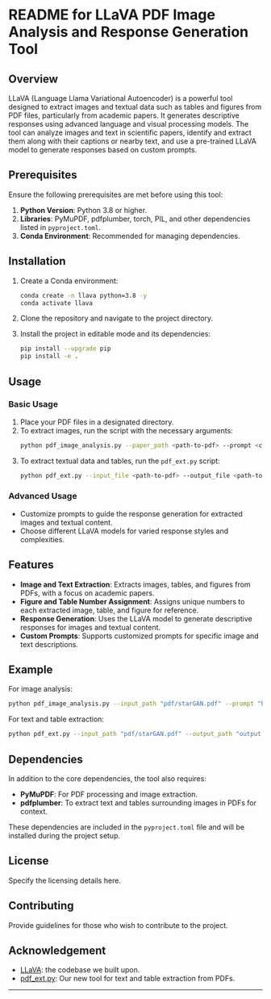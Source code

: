 # README for LLaVA PDF Image Analysis and Response Generation Tool

## Overview

LLaVA (Language Llama Variational Autoencoder) is a powerful tool designed to extract images and textual data such as tables and figures from PDF files, particularly from academic papers. It generates descriptive responses using advanced language and visual processing models. The tool can analyze images and text in scientific papers, identify and extract them along with their captions or nearby text, and use a pre-trained LLaVA model to generate responses based on custom prompts.

## Prerequisites

Ensure the following prerequisites are met before using this tool:

1. **Python Version**: Python 3.8 or higher.
2. **Libraries**: PyMuPDF, pdfplumber, torch, PIL, and other dependencies listed in `pyproject.toml`.
3. **Conda Environment**: Recommended for managing dependencies.

## Installation

1. Create a Conda environment:
   ```bash
   conda create -n llava python=3.8 -y
   conda activate llava
   ```

2. Clone the repository and navigate to the project directory.

3. Install the project in editable mode and its dependencies:
   ```bash
   pip install --upgrade pip
   pip install -e .
   ```

## Usage

### Basic Usage

1. Place your PDF files in a designated directory.
2. To extract images, run the script with the necessary arguments:
   ```bash
   python pdf_image_analysis.py --paper_path <path-to-pdf> --prompt <custom-prompt>
   ```
3. To extract textual data and tables, run the `pdf_ext.py` script:
   ```bash
   python pdf_ext.py --input_file <path-to-pdf> --output_file <path-to-output> --prompt <vision-language-prompt> --keyword <keyword> --convert_table <True/False> --convert_figure <True/False>
   ```

### Advanced Usage

- Customize prompts to guide the response generation for extracted images and textual content.
- Choose different LLaVA models for varied response styles and complexities.

## Features

- **Image and Text Extraction**: Extracts images, tables, and figures from PDFs, with a focus on academic papers.
- **Figure and Table Number Assignment**: Assigns unique numbers to each extracted image, table, and figure for reference.
- **Response Generation**: Uses the LLaVA model to generate descriptive responses for images and textual content.
- **Custom Prompts**: Supports customized prompts for specific image and text descriptions.

## Example

For image analysis:
```bash
python pdf_image_analysis.py --input_path "pdf/starGAN.pdf" --prompt "Please analyze the image in detail"
```

For text and table extraction:
```bash
python pdf_ext.py --input_path "pdf/starGAN.pdf" --output_path "output.txt" --prompt "Please analyze the image in detail" --keyword "GAN" --convert_table --convert_figure
```

## Dependencies

In addition to the core dependencies, the tool also requires:

- **PyMuPDF**: For PDF processing and image extraction.
- **pdfplumber**: To extract text and tables surrounding images in PDFs for context.

These dependencies are included in the `pyproject.toml` file and will be installed during the project setup.

## License

Specify the licensing details here.

## Contributing

Provide guidelines for those who wish to contribute to the project.

## Acknowledgement

- [LLaVA](https://github.com/haotian-liu/LLaVA/tree/main): the codebase we built upon.
- [pdf_ext.py](https://github.com/mingking2048/pdf-content-extractor): Our new tool for text and table extraction from PDFs.

---